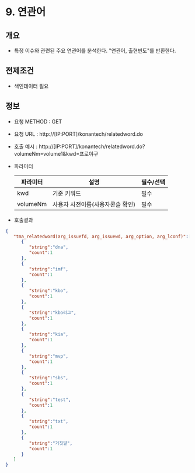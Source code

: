 # **9. 연관어**
##  **개요**

* 특정 이슈와 관련된 주요 연관어를 분석한다. "연관어, 출현빈도"를 반환한다.


##  **전제조건**

* 색인데이터 필요

##  **정보**

- 요청 METHOD : GET
- 요청 URL : http://[IP:PORT]/konantech/relatedword.do
- 호출 예시 : http://[IP:PORT]/konantech/relatedword.do?volumeNm=volume1&kwd=프로야구
- 파라미터

    |파라미터    |설명  |필수/선택  |
    |---------|---------|---------|
    |kwd |  기준 키워드|필수|
    |volumeNm |  사용자 사전이름(사용자콘솔 확인)|필수|



- 호출결과
```json
{
   "tma_relatedword(arg_issuefd, arg_issuewd, arg_option, arg_lconf)":[
      {
         "string":"dna",
         "count":1
      },
      {
         "string":"imf",
         "count":1
      },
      {
         "string":"kbo",
         "count":1
      },
      {
         "string":"kbo리그",
         "count":1
      },
      {
         "string":"kia",
         "count":1
      },
      {
         "string":"mvp",
         "count":1
      },
      {
         "string":"sbs",
         "count":1
      },
      {
         "string":"test",
         "count":1
      },
      {
         "string":"txt",
         "count":1
      },
      {
         "string":"거짓말",
         "count":1
      }
   ]
}
```
